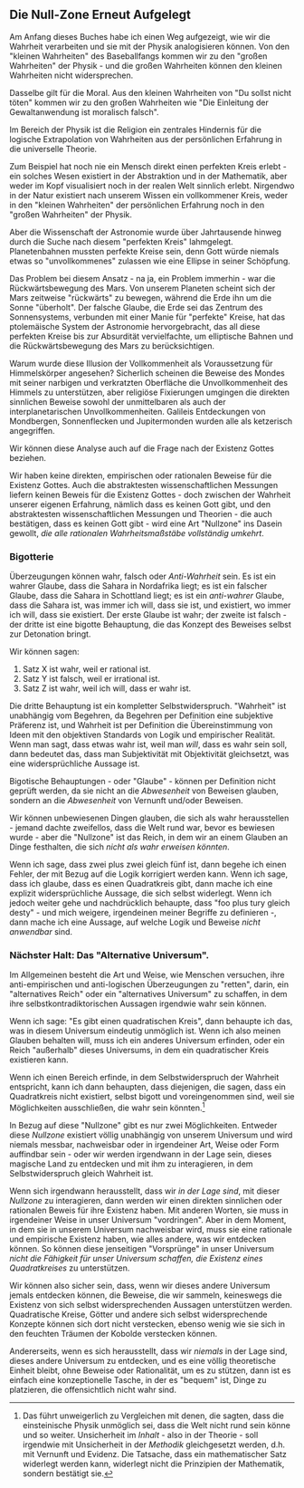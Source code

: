 ## Die Null-Zone Erneut Aufgelegt

Am Anfang dieses Buches habe ich einen Weg aufgezeigt, wie wir die Wahrheit verarbeiten und sie mit der Physik analogisieren können. Von den "kleinen Wahrheiten" des Baseballfangs kommen wir zu den "großen Wahrheiten" der Physik - und die großen Wahrheiten können den kleinen Wahrheiten nicht widersprechen.

Dasselbe gilt für die Moral. Aus den kleinen Wahrheiten von "Du sollst nicht töten" kommen wir zu den großen Wahrheiten wie "Die Einleitung der Gewaltanwendung ist moralisch falsch".

Im Bereich der Physik ist die Religion ein zentrales Hindernis für die logische Extrapolation von Wahrheiten aus der persönlichen Erfahrung in die universelle Theorie.

Zum Beispiel hat noch nie ein Mensch direkt einen perfekten Kreis erlebt - ein solches Wesen existiert in der Abstraktion und in der Mathematik, aber weder im Kopf visualisiert noch in der realen Welt sinnlich erlebt. Nirgendwo in der Natur existiert nach unserem Wissen ein vollkommener Kreis, weder in den "kleinen Wahrheiten" der persönlichen Erfahrung noch in den "großen Wahrheiten" der Physik.

Aber die Wissenschaft der Astronomie wurde über Jahrtausende hinweg durch die Suche nach diesem "perfekten Kreis" lahmgelegt. Planetenbahnen mussten perfekte Kreise sein, denn Gott würde niemals etwas so "unvollkommenes" zulassen wie eine Ellipse in seiner Schöpfung.

Das Problem bei diesem Ansatz - na ja, ein Problem immerhin - war die Rückwärtsbewegung des Mars. Von unserem Planeten scheint sich der Mars zeitweise "rückwärts" zu bewegen, während die Erde ihn um die Sonne "überholt". Der falsche Glaube, die Erde sei das Zentrum des Sonnensystems, verbunden mit einer Manie für "perfekte" Kreise, hat das ptolemäische System der Astronomie hervorgebracht, das all diese perfekten Kreise bis zur Absurdität vervielfachte, um elliptische Bahnen und die Rückwärtsbewegung des Mars zu berücksichtigen.

Warum wurde diese Illusion der Vollkommenheit als Voraussetzung für Himmelskörper angesehen? Sicherlich scheinen die Beweise des Mondes mit seiner narbigen und verkratzten Oberfläche die Unvollkommenheit des Himmels zu unterstützen, aber religiöse Fixierungen umgingen die direkten sinnlichen Beweise sowohl der unmittelbaren als auch der interplanetarischen Unvollkommenheiten. Galileis Entdeckungen von Mondbergen, Sonnenflecken und Jupitermonden wurden alle als ketzerisch angegriffen.

Wir können diese Analyse auch auf die Frage nach der Existenz Gottes beziehen.

Wir haben keine direkten, empirischen oder rationalen Beweise für die Existenz Gottes. Auch die abstraktesten wissenschaftlichen Messungen liefern keinen Beweis für die Existenz Gottes - doch zwischen der Wahrheit unserer eigenen Erfahrung, nämlich dass es keinen Gott gibt, und den abstraktesten wissenschaftlichen Messungen und Theorien - die auch bestätigen, dass es keinen Gott gibt - wird eine Art "Nullzone" ins Dasein gewollt, *die alle rationalen Wahrheitsmaßstäbe vollständig umkehrt*.

### Bigotterie

Überzeugungen können wahr, falsch oder *Anti-Wahrheit* sein. Es ist ein wahrer Glaube, dass die Sahara in Nordafrika liegt; es ist ein falscher Glaube, dass die Sahara in Schottland liegt; es ist ein *anti-wahrer* Glaube, dass die Sahara ist, was immer ich will, dass sie ist, und existiert, wo immer ich will, dass sie existiert. Der erste Glaube ist wahr; der zweite ist falsch - der dritte ist eine bigotte Behauptung, die das Konzept des Beweises selbst zur Detonation bringt.

Wir können sagen:

1. Satz X ist wahr, weil er rational ist.
2. Satz Y ist falsch, weil er irrational ist.
3. Satz Z ist wahr, weil ich will, dass er wahr ist.

Die dritte Behauptung ist ein kompletter Selbstwiderspruch. "Wahrheit" ist unabhängig vom Begehren, da Begehren per Definition eine subjektive Präferenz ist, und Wahrheit ist per Definition die Übereinstimmung von Ideen mit den objektiven Standards von Logik und empirischer Realität. Wenn man sagt, dass etwas wahr ist, weil man *will*, dass es wahr sein soll, dann bedeutet das, dass man Subjektivität mit Objektivität gleichsetzt, was eine widersprüchliche Aussage ist.

Bigotische Behauptungen - oder "Glaube" - können per Definition nicht geprüft werden, da sie nicht an die *Abwesenheit* von Beweisen glauben, sondern an die *Abwesenheit* von Vernunft und/oder Beweisen.

Wir können unbewiesenen Dingen glauben, die sich als wahr herausstellen - jemand dachte zweifellos, dass die Welt rund war, bevor es bewiesen wurde - aber die "Nullzone" ist das Reich, in dem wir an einem Glauben an Dinge festhalten, die sich *nicht als wahr erweisen könnten*.

Wenn ich sage, dass zwei plus zwei gleich fünf ist, dann begehe ich einen Fehler, der mit Bezug auf die Logik korrigiert werden kann. Wenn ich sage, dass ich glaube, dass es einen Quadratkreis gibt, dann mache ich eine explizit widersprüchliche Aussage, die sich selbst widerlegt. Wenn ich jedoch weiter gehe und nachdrücklich behaupte, dass "foo plus tury gleich desty" - und mich weigere, irgendeinen meiner Begriffe zu definieren -, dann mache ich eine Aussage, auf welche Logik und Beweise *nicht anwendbar* sind.

### Nächster Halt: Das "Alternative Universum".

Im Allgemeinen besteht die Art und Weise, wie Menschen versuchen, ihre anti-empirischen und anti-logischen Überzeugungen zu "retten", darin, ein "alternatives Reich" oder ein "alternatives Universum" zu schaffen, in dem ihre selbstkontradiktorischen Aussagen irgendwie wahr sein können.

Wenn ich sage: "Es gibt einen quadratischen Kreis", dann behaupte ich das, was in diesem Universum eindeutig unmöglich ist. Wenn ich also meinen Glauben behalten will, muss ich ein anderes Universum erfinden, oder ein Reich "außerhalb" dieses Universums, in dem ein quadratischer Kreis existieren kann.

Wenn ich einen Bereich erfinde, in dem Selbstwiderspruch der Wahrheit entspricht, kann ich dann behaupten, dass diejenigen, die sagen, dass ein Quadratkreis nicht existiert, selbst bigott und voreingenommen sind, weil sie Möglichkeiten ausschließen, die wahr sein könnten.[^1]

In Bezug auf diese "Nullzone" gibt es nur zwei Möglichkeiten. Entweder diese *Nullzone* existiert völlig unabhängig von unserem Universum und wird niemals messbar, nachweisbar oder in irgendeiner Art, Weise oder Form auffindbar sein - oder wir werden irgendwann in der Lage sein, dieses magische Land zu entdecken und mit ihm zu interagieren, in dem Selbstwiderspruch gleich Wahrheit ist.

Wenn sich irgendwann herausstellt, dass wir *in der Lage sind*, mit dieser *Nullzone* zu interagieren, dann werden wir einen direkten sinnlichen oder rationalen Beweis für ihre Existenz haben. Mit anderen Worten, sie muss in irgendeiner Weise in unser Universum "vordringen". Aber in dem Moment, in dem sie in unserem Universum nachweisbar wird, muss sie eine rationale und empirische Existenz haben, wie alles andere, was wir entdecken können. So können diese jenseitigen "Vorsprünge" in unser Universum *nicht die Fähigkeit für unser Universum schaffen, die Existenz eines Quadratkreises* zu unterstützen.

Wir können also sicher sein, dass, wenn wir dieses andere Universum jemals entdecken können, die Beweise, die wir sammeln, keineswegs die Existenz von sich selbst widersprechenden Aussagen unterstützen werden. Quadratische Kreise, Götter und andere sich selbst widersprechende Konzepte können sich dort nicht verstecken, ebenso wenig wie sie sich in den feuchten Träumen der Kobolde verstecken können.

Andererseits, wenn es sich herausstellt, dass wir *niemals* in der Lage sind, dieses andere Universum zu entdecken, und es eine völlig theoretische Einheit bleibt, ohne Beweise oder Rationalität, um es zu stützen, dann ist es einfach eine konzeptionelle Tasche, in der es "bequem" ist, Dinge zu platzieren, die offensichtlich nicht wahr sind.

[^1]: Das führt unweigerlich zu Vergleichen mit denen, die sagten, dass die einsteinische Physik unmöglich sei, dass die Welt nicht rund sein könne und so weiter. Unsicherheit im *Inhalt* - also in der Theorie - soll irgendwie mit Unsicherheit in der *Methodik* gleichgesetzt werden, d.h. mit Vernunft und Evidenz. Die Tatsache, dass ein mathematischer Satz widerlegt werden kann, widerlegt nicht die Prinzipien der Mathematik, sondern bestätigt sie.
